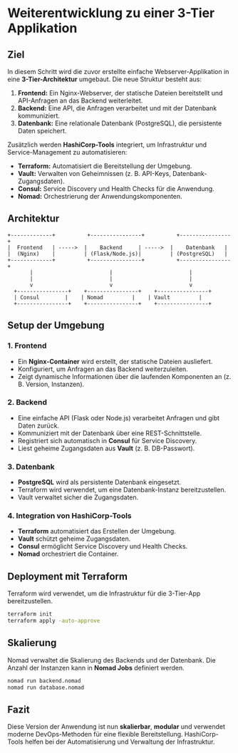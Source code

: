 # Weiterentwicklung zu einer 3-Tier Applikation

## Ziel
In diesem Schritt wird die zuvor erstellte einfache Webserver-Applikation in eine **3-Tier-Architektur** umgebaut. Die neue Struktur besteht aus:

1. **Frontend:** Ein Nginx-Webserver, der statische Dateien bereitstellt und API-Anfragen an das Backend weiterleitet.
2. **Backend:** Eine API, die Anfragen verarbeitet und mit der Datenbank kommuniziert.
3. **Datenbank:** Eine relationale Datenbank (PostgreSQL), die persistente Daten speichert.

Zusätzlich werden **HashiCorp-Tools** integriert, um Infrastruktur und Service-Management zu automatisieren:
- **Terraform:** Automatisiert die Bereitstellung der Umgebung.
- **Vault:** Verwalten von Geheimnissen (z. B. API-Keys, Datenbank-Zugangsdaten).
- **Consul:** Service Discovery und Health Checks für die Anwendung.
- **Nomad:** Orchestrierung der Anwendungskomponenten.

## Architektur
```
+-------------+          +----------------+          +----------------+
|  Frontend   | ----->  |    Backend     | ----->  |    Datenbank   |
|  (Nginx)    |         | (Flask/Node.js)|         | (PostgreSQL)   |
+-------------+          +----------------+          +----------------+
       |                        |                        |
       |                        |                        |
       v                        v                        v
  +----------------+    +----------------+    +----------------+
  | Consul        |    | Nomad         |    | Vault         |
  +----------------+    +----------------+    +----------------+
```

## Setup der Umgebung

### 1. Frontend
- Ein **Nginx-Container** wird erstellt, der statische Dateien ausliefert.
- Konfiguriert, um Anfragen an das Backend weiterzuleiten.
- Zeigt dynamische Informationen über die laufenden Komponenten an (z. B. Version, Instanzen).

### 2. Backend
- Eine einfache API (Flask oder Node.js) verarbeitet Anfragen und gibt Daten zurück.
- Kommuniziert mit der Datenbank über eine REST-Schnittstelle.
- Registriert sich automatisch in **Consul** für Service Discovery.
- Liest geheime Zugangsdaten aus **Vault** (z. B. DB-Passwort).

### 3. Datenbank
- **PostgreSQL** wird als persistente Datenbank eingesetzt.
- Terraform wird verwendet, um eine Datenbank-Instanz bereitzustellen.
- Vault verwaltet sicher die Zugangsdaten.

### 4. Integration von HashiCorp-Tools
- **Terraform** automatisiert das Erstellen der Umgebung.
- **Vault** schützt geheime Zugangsdaten.
- **Consul** ermöglicht Service Discovery und Health Checks.
- **Nomad** orchestriert die Container.

## Deployment mit Terraform

Terraform wird verwendet, um die Infrastruktur für die 3-Tier-App bereitzustellen.

```bash
terraform init
terraform apply -auto-approve
```

## Skalierung

Nomad verwaltet die Skalierung des Backends und der Datenbank. Die Anzahl der Instanzen kann in **Nomad Jobs** definiert werden.

```bash
nomad run backend.nomad
nomad run database.nomad
```

## Fazit
Diese Version der Anwendung ist nun **skalierbar**, **modular** und verwendet moderne DevOps-Methoden für eine flexible Bereitstellung. HashiCorp-Tools helfen bei der Automatisierung und Verwaltung der Infrastruktur.


